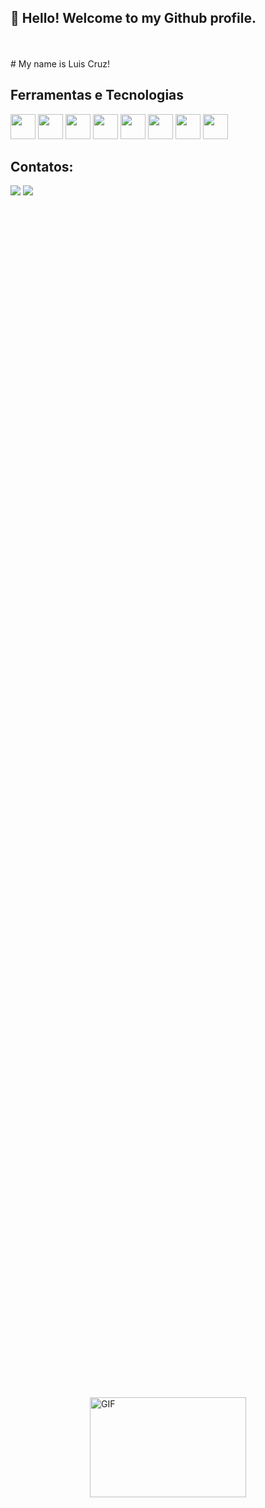 ## 👋 Hello! Welcome to my Github profile.
<br>
</br>
# My name is Luis Cruz!

## Ferramentas e Tecnologias

<img src="https://img.icons8.com/?size=512&id=GOHWqwnSE8Sv&format=png" width="40" height="40"/> <!-- docker -->
<img src="https://img.icons8.com/?size=512&id=49498&format=png" width="40" height="40"/> <!-- linux -->
<img src="https://img.icons8.com/?size=512&id=52539&format=png" width="40" height="40"/> <!-- github -->
<img src="https://img.icons8.com/?size=512&id=fk75RbGHNtqW&format=png" width="40" height="40"/> <!-- windows -->
<img src="https://img.icons8.com/?size=512&id=52515&format=png" width="40" height="40"/> <!-- bash / shell -->
<img src="https://img.icons8.com/?size=512&id=48213&format=png" width="40" height="40"/> <!-- monitoramento -->
<img src="https://img.icons8.com/?size=512&id=79061&format=png" width="40" height="40"/> <!-- google cloud -->
<img src="https://img.icons8.com/?size=512&id=43612&format=png" width="40" height="40"/> <!-- all cloud -->

## Contatos:
<div>
<a href ="mailto:contato@luiscruz.com.br"><img src="https://img.shields.io/badge/Gmail-D14836?style=for-the-badge&logo=gmail&logoColor=white" target="_blank"></a>
<a href="https://www.linkedin.com/in/luiscruzcwb/" target="_blank"><img src="https://img.shields.io/badge/-LinkedIn-%230077B5?style=for-the-badge&logo=linkedin&logoColor=white" target="_blank"></a>   

</div>

<div style="display: flex; justify-content: center; align-items: center; height: 100vh;">
    <img src="https://github.com/abhisheknaiidu/abhisheknaiidu/blob/master/code.gif?raw=true" width="250" height="160" alt="GIF">
</div>
